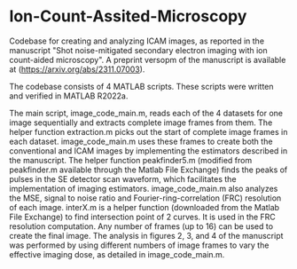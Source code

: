 # Ion-Count-Assited-Microscopy
Codebase for creating and analyzing ICAM images, as reported in the manuscript "Shot noise-mitigated secondary electron imaging with ion count-aided microscopy". A preprint versopm of the manuscript is available at (https://arxiv.org/abs/2311.07003). 

The codebase consists of 4 MATLAB scripts. These scripts were written and verified in MATLAB R2022a. 

The main script, image_code_main.m, reads each of the 4 datasets for one image sequentially and extracts complete image frames from them. The helper function extraction.m picks out the start of complete image frames in each dataset. image_code_main.m uses these frames to create both the conventional and ICAM images by implementing the estimators described in the manuscript. The helper function peakfinder5.m (modified from peakfinder.m available through the Matlab File Exchange) finds the peaks of pulses in the SE detector scan waveform, which facilitates the implementation of imaging estimators. image_code_main.m also analyzes the MSE, signal to noise ratio and Fourier-ring-correlation (FRC) resolution of each image. interX.m is a helper function (downloaded from the Matlab File Exchange) to find intersection point of 2 curves. It is used in the FRC resolution computation. Any number of frames (up to 16) can be used to create the final image. The analysis in figures 2, 3, and 4 of the manuscript was performed by using different numbers of image frames to vary the effective imaging dose, as detailed in image_code_main.m.
